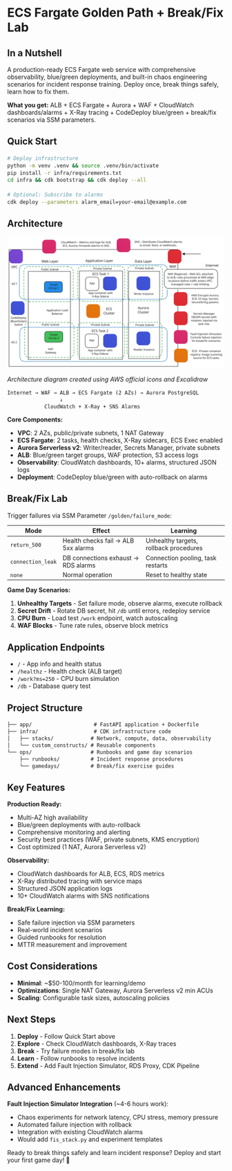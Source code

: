 # ECS Fargate Golden Path + Break/Fix Lab

## In a Nutshell

A production-ready ECS Fargate web service with comprehensive observability, blue/green deployments, and built-in chaos engineering scenarios for incident response training. Deploy once, break things safely, learn how to fix them.

**What you get:** ALB + ECS Fargate + Aurora + WAF + CloudWatch dashboards/alarms + X-Ray tracing + CodeDeploy blue/green + break/fix scenarios via SSM parameters.

## Quick Start

```bash
# Deploy infrastructure
python -m venv .venv && source .venv/bin/activate
pip install -r infra/requirements.txt
cd infra && cdk bootstrap && cdk deploy --all

# Optional: Subscribe to alarms
cdk deploy --parameters alarm_email=your-email@example.com
```

## Architecture

![ECS Fargate Golden Path Architecture](diagrams/ecs-golden-path-diagram.svg)

*Architecture diagram created using AWS official icons and Excalidraw*

```
Internet → WAF → ALB → ECS Fargate (2 AZs) → Aurora PostgreSQL
                 ↓
            CloudWatch + X-Ray + SNS Alarms
```

**Core Components:**
- **VPC**: 2 AZs, public/private subnets, 1 NAT Gateway
- **ECS Fargate**: 2 tasks, health checks, X-Ray sidecars, ECS Exec enabled
- **Aurora Serverless v2**: Writer/reader, Secrets Manager, private subnets
- **ALB**: Blue/green target groups, WAF protection, S3 access logs
- **Observability**: CloudWatch dashboards, 10+ alarms, structured JSON logs
- **Deployment**: CodeDeploy blue/green with auto-rollback on alarms

## Break/Fix Lab

Trigger failures via SSM Parameter `/golden/failure_mode`:

| Mode | Effect | Learning |
|------|--------|----------|
| `return_500` | Health checks fail → ALB 5xx alarms | Unhealthy targets, rollback procedures |
| `connection_leak` | DB connections exhaust → RDS alarms | Connection pooling, task restarts |
| `none` | Normal operation | Reset to healthy state |

**Game Day Scenarios:**
1. **Unhealthy Targets** - Set failure mode, observe alarms, execute rollback
2. **Secret Drift** - Rotate DB secret, hit `/db` until errors, redeploy service
3. **CPU Burn** - Load test `/work` endpoint, watch autoscaling
4. **WAF Blocks** - Tune rate rules, observe block metrics

## Application Endpoints

- `/` - App info and health status
- `/healthz` - Health check (ALB target)
- `/work?ms=250` - CPU burn simulation
- `/db` - Database query test

## Project Structure

```
├── app/                    # FastAPI application + Dockerfile
├── infra/                  # CDK infrastructure code
│   ├── stacks/            # Network, compute, data, observability
│   └── custom_constructs/ # Reusable components
└── ops/                   # Runbooks and game day scenarios
    ├── runbooks/          # Incident response procedures
    └── gamedays/          # Break/fix exercise guides
```

## Key Features

**Production Ready:**
- Multi-AZ high availability
- Blue/green deployments with auto-rollback
- Comprehensive monitoring and alerting
- Security best practices (WAF, private subnets, KMS encryption)
- Cost optimized (1 NAT, Aurora Serverless v2)

**Observability:**
- CloudWatch dashboards for ALB, ECS, RDS metrics
- X-Ray distributed tracing with service maps
- Structured JSON application logs
- 10+ CloudWatch alarms with SNS notifications

**Break/Fix Learning:**
- Safe failure injection via SSM parameters
- Real-world incident scenarios
- Guided runbooks for resolution
- MTTR measurement and improvement

## Cost Considerations

- **Minimal**: ~$50-100/month for learning/demo
- **Optimizations**: Single NAT Gateway, Aurora Serverless v2 min ACUs
- **Scaling**: Configurable task sizes, autoscaling policies

## Next Steps

1. **Deploy** - Follow Quick Start above
2. **Explore** - Check CloudWatch dashboards, X-Ray traces
3. **Break** - Try failure modes in break/fix lab
4. **Learn** - Follow runbooks to resolve incidents
5. **Extend** - Add Fault Injection Simulator, RDS Proxy, CDK Pipeline

## Advanced Enhancements

**Fault Injection Simulator Integration** (~4-6 hours work):
- Chaos experiments for network latency, CPU stress, memory pressure
- Automated failure injection with rollback
- Integration with existing CloudWatch alarms
- Would add `fis_stack.py` and experiment templates

Ready to break things safely and learn incident response? Deploy and start your first game day! 🚀